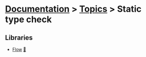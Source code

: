 # [Documentation](../README.md) > [Topics](README.md) > Static type check

## Libraries

  + [Flow](../elements/flow.md) [🔗](https://flowtype.org/)